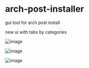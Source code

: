 # arch-post-installer
gui tool for arch post install

new ui with tabs by categories 


![image](https://drive.google.com/uc?export=view&id=1E8CO1OltSC5XHhZXs9vR8pPhOxh3TxCU)

![image](https://drive.google.com/uc?export=view&id=1yjQfSxm5H00DjZS6cUXVAYd9LX67ev-J)
 
![image](https://drive.google.com/uc?export=view&id=1LyGRqYd3rr_kMlznW2gQ35bK-nZ2kKTU)

